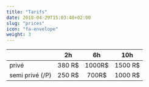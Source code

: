 ```yaml
---
title: "Tarifs"
date: 2018-04-29T15:03:40+02:00
slug: "prices"
icon: "fa-envelope"
weight: 3
---
```





|  | 2h        | 6h           | 10h  |
|----------| ------------- |:-------------:| :-----:|
|privé| 380 R$      | 1000R$| 1500 R$ |
|semi privé (/P)| 250 R$      | 700R$     |   1000 R$ |

